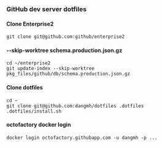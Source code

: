 ### GitHub dev server dotfiles

#### Clone Enterprise2
```shell
git clone git@github.com:github/enterprise2
```

#### --skip-worktree schema.production.json.gz
```shell
cd ~/enterprise2
git update-index --skip-worktree pkg_files/github/db/schema.production.json.gz
```

#### Clone dotfiles
```shell
cd ~
git clone git@github.com:dangmh/dotfiles .dotfiles
.dotfiles/install.sh
```

#### octofactory docker login
```shell
docker login octofactory.githubapp.com -u dangmh -p ...
```